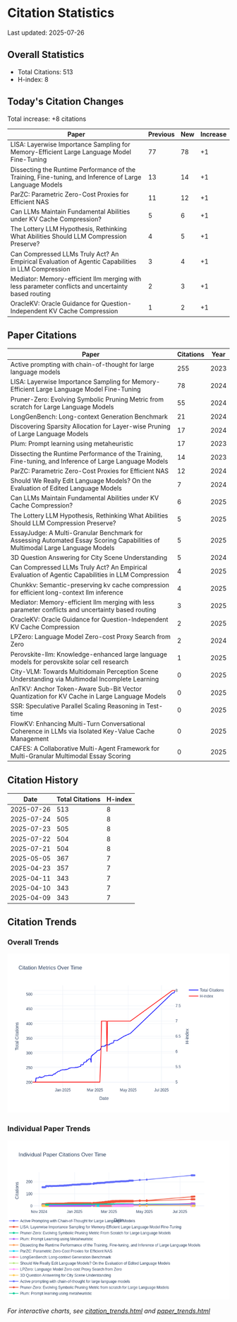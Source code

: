 # Citation Statistics

Last updated: 2025-07-26

## Overall Statistics
- Total Citations: 513
- H-index: 8

## Today's Citation Changes 

Total increase: +8 citations

| Paper | Previous | New | Increase |
| ----- | --------- | --- | -------- |
| LISA: Layerwise Importance Sampling for Memory-Efficient Large Language Model Fine-Tuning | 77 | 78 | +1 |
| Dissecting the Runtime Performance of the Training, Fine-tuning, and Inference of Large Language Models | 13 | 14 | +1 |
| ParZC: Parametric Zero-Cost Proxies for Efficient NAS | 11 | 12 | +1 |
| Can LLMs Maintain Fundamental Abilities under KV Cache Compression? | 5 | 6 | +1 |
| The Lottery LLM Hypothesis, Rethinking What Abilities Should LLM Compression Preserve? | 4 | 5 | +1 |
| Can Compressed LLMs Truly Act? An Empirical Evaluation of Agentic Capabilities in LLM Compression | 3 | 4 | +1 |
| Mediator: Memory-efficient llm merging with less parameter conflicts and uncertainty based routing | 2 | 3 | +1 |
| OracleKV: Oracle Guidance for Question-Independent KV Cache Compression | 1 | 2 | +1 |

## Paper Citations

| Paper | Citations | Year |
| ----- | --------- | ---- |
| Active prompting with chain-of-thought for large language models | 255 | 2023 |
| LISA: Layerwise Importance Sampling for Memory-Efficient Large Language Model Fine-Tuning | 78 | 2024 |
| Pruner-Zero: Evolving Symbolic Pruning Metric from scratch for Large Language Models | 55 | 2024 |
| LongGenBench: Long-context Generation Benchmark | 21 | 2024 |
| Discovering Sparsity Allocation for Layer-wise Pruning of Large Language Models | 17 | 2024 |
| Plum: Prompt learning using metaheuristic | 17 | 2023 |
| Dissecting the Runtime Performance of the Training, Fine-tuning, and Inference of Large Language Models | 14 | 2023 |
| ParZC: Parametric Zero-Cost Proxies for Efficient NAS | 12 | 2024 |
| Should We Really Edit Language Models? On the Evaluation of Edited Language Models | 7 | 2024 |
| Can LLMs Maintain Fundamental Abilities under KV Cache Compression? | 6 | 2025 |
| The Lottery LLM Hypothesis, Rethinking What Abilities Should LLM Compression Preserve? | 5 | 2025 |
| EssayJudge: A Multi-Granular Benchmark for Assessing Automated Essay Scoring Capabilities of Multimodal Large Language Models | 5 | 2025 |
| 3D Question Answering for City Scene Understanding | 5 | 2024 |
| Can Compressed LLMs Truly Act? An Empirical Evaluation of Agentic Capabilities in LLM Compression | 4 | 2025 |
| Chunkkv: Semantic-preserving kv cache compression for efficient long-context llm inference | 4 | 2025 |
| Mediator: Memory-efficient llm merging with less parameter conflicts and uncertainty based routing | 3 | 2025 |
| OracleKV: Oracle Guidance for Question-Independent KV Cache Compression | 2 | 2025 |
| LPZero: Language Model Zero-cost Proxy Search from Zero | 2 | 2024 |
| Perovskite-llm: Knowledge-enhanced large language models for perovskite solar cell research | 1 | 2025 |
| City-VLM: Towards Multidomain Perception Scene Understanding via Multimodal Incomplete Learning | 0 | 2025 |
| AnTKV: Anchor Token-Aware Sub-Bit Vector Quantization for KV Cache in Large Language Models | 0 | 2025 |
| SSR: Speculative Parallel Scaling Reasoning in Test-time | 0 | 2025 |
| FlowKV: Enhancing Multi-Turn Conversational Coherence in LLMs via Isolated Key-Value Cache Management | 0 | 2025 |
| CAFES: A Collaborative Multi-Agent Framework for Multi-Granular Multimodal Essay Scoring | 0 | 2025 |

## Citation History

| Date | Total Citations | H-index |
| ---- | --------------- | ------- |
| 2025-07-26 | 513 | 8 |
| 2025-07-24 | 505 | 8 |
| 2025-07-23 | 505 | 8 |
| 2025-07-22 | 504 | 8 |
| 2025-07-21 | 504 | 8 |
| 2025-05-05 | 367 | 7 |
| 2025-04-23 | 357 | 7 |
| 2025-04-11 | 343 | 7 |
| 2025-04-10 | 343 | 7 |
| 2025-04-09 | 343 | 7 |

## Citation Trends

### Overall Trends
![Citation Trends](citation_trends.png)

### Individual Paper Trends
![Paper Trends](paper_trends.png)

*For interactive charts, see [citation_trends.html](citation_trends.html) and [paper_trends.html](paper_trends.html)*